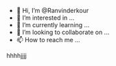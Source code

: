 - 👋 Hi, I’m @Ranvinderkour
- 👀 I’m interested in ...
- 🌱 I’m currently learning ...
- 💞️ I’m looking to collaborate on ...
- 📫 How to reach me ...

<!---
Ranvinderkour/Ranvinderkour is a ✨ special ✨ repository because its `README.md` (this file) appears on your GitHub profile.
You can click the Preview link to take a look at your changes.
--->hhhhjjjj
